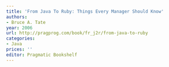 ```yaml
---
title: 'From Java To Ruby: Things Every Manager Should Know'
authors:
- Bruce A. Tate
year: 2006
url: http://pragprog.com/book/fr_j2r/from-java-to-ruby
categories:
- Java
prices: ''
editor: Pragmatic Bookshelf
---
```

